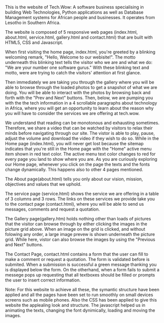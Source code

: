 
This is the website of Tech.Wow: A software business specialising in building Web Technologies, Python applications as well as Database Management systems for African people and businesses.  It operates from Lesotho in Southern Africa.

The website is composed of 5 responsive web pages (index.html, about.html, service.html, gallery.html and contact.html) that are built with HTML5, CSS and Javascript. 

When first visiting the home page, index.html, you're greeted by a blinking welcoming remark, "Hello, Welcome to our webisite!".  The motto underneath this blinking text tells the visitor who we are and what we do: "We are your number one software gurus." With these blinking text and motto, were are trying to catch the visitors' attention at first glance.

Then immediately we are taking you through the gallery where you will be able to browse through the loaded photos to get a snapshot of what we are doing. You will be able to interact with the photos by browsing back and forth with the "Prev and Next" buttons.  Then, below, we are pumping you with the the tech information in  a 4 scrollable paragraphs about technology in Africa, where you will get an opportunity to learn about the reason why you will have to consider the services we are offering at tech.wow.

We understand that reading can be monotonous and exhausting sometimes. Therefore, we share a video that can be watched by visitors to relax their minds before navigating through our site. The vistor is able to play, pause, adjust the volume and download the video if they wish to do so. While in the Home page (index.html), you will never get lost because the sitemap indicates that you're still in the Home page with the "Home" active menu item shown in red text color. The active menu text color changes to red for every page you land to show where you are. As you are curiously exploring our Home page, whenever you click on the page the texts and the fonts change dynamically. This happens also to other 4 pages mentioned.

The About page(about.html) tells you only about our vision, mission, objectives and values that we uphold. 

The service page (service.html) shows the service we are offering in a table of 3 columns and 3 rows. The links on these services we provide take you to the contact page (contact.html), where you will be able to send us messages, comments  and request a quotation. 

The Gallery page(gallery.htm) holds nothing other than loads of pictures that the visitor can browse through by either clicking the images in the picture grid above. When an image on the grid is clicked, and without folowing any order, a large image prevew is shown underneath the picture grid. While here, vistor can also browse the images by using the "Previous and Next" buttons.

The Contact Page, contact.html contains a form that the user can fill to make a comment or request a quotation. The form is validated before is submited. When a submission is successful a green message thanking you is displayed below the form. On the otherhand, when a form fails to submit a messege pops up requesting that all textboxes should be filled or prompts the user to insert correct information.

Note: For this website to achieve all these, the symantic structure have been applied and all the pages have been set to run smoothly on small devices screens such as mobile phones. Also the CSS has been applied to give this website the applealing look and structure. The javascript helped us in animating the texts, changing the font dynimically, loading and moving the images.

